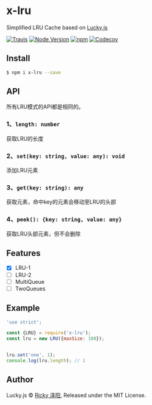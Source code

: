 # x-lru
Simplified LRU Cache based on [Lucky.js](https://github.com/rickyes/lucky.js)

[![Travis](https://img.shields.io/travis/rickyes/x-lru.svg?style=for-the-badge)](https://travis-ci.org/rickyes/x-lru)
[![Node Version](https://img.shields.io/badge/node-%3E=9.0.0-brightgreen.svg?longCache=true&style=for-the-badge)](https://www.npmjs.com/package/x-lru)
[![npm](https://img.shields.io/npm/v/x-lru.svg?style=for-the-badge)](https://www.npmjs.com/package/x-lru)
[![Codecov](https://img.shields.io/codecov/c/github/rickyes/x-lru/master.svg?style=for-the-badge)](https://codecov.io/gh/rickyes/x-lru)

## Install

``` bash
$ npm i x-lru --save
```

## API
所有LRU模式的API都是相同的。
### 1、`length: number`
获取LRU的长度
### 2、`set(key: string, value: any): void`
添加LRU元素
### 3、`get(key: string): any`
获取元素，命中key的元素会移动至LRU的头部
### 4、`peek(): {key: string, value: any}`
获取LRU头部元素，但不会删除

## Features
- [x] LRU-1
- [ ] LRU-2
- [ ] MultiQueue
- [ ] TwoQueues

## Example

``` js
'use strict';

const {LRU} = require('x-lru');
const lru = new LRU({maxSize: 100});


lru.set('one', 1);
console.log(lru.length); // 1
```

## Author
Lucky.js © [Ricky 泽阳](https://github.com/rickyes), Released under the MIT License.  
